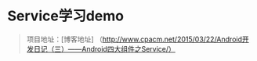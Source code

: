 Service学习demo
====================================
> 项目地址：[博客地址] （http://www.cpacm.net/2015/03/22/Android开发日记（三）——Android四大组件之Service/）   


